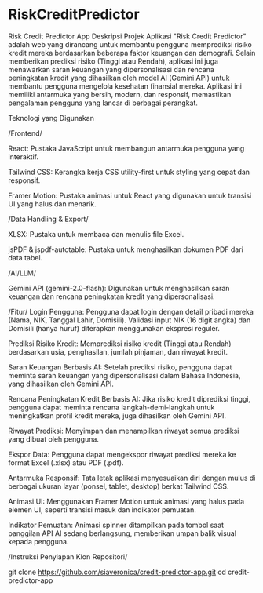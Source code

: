 # RiskCreditPredictor
Risk Credit Predictor App
Deskripsi Projek
Aplikasi "Risk Credit Predictor" adalah web yang dirancang untuk membantu pengguna memprediksi risiko kredit mereka berdasarkan beberapa faktor keuangan dan demografi. Selain memberikan prediksi risiko (Tinggi atau Rendah), aplikasi ini juga menawarkan saran keuangan yang dipersonalisasi dan rencana peningkatan kredit yang dihasilkan oleh model AI (Gemini API) untuk membantu pengguna mengelola kesehatan finansial mereka. Aplikasi ini memiliki antarmuka yang bersih, modern, dan responsif, memastikan pengalaman pengguna yang lancar di berbagai perangkat.

Teknologi yang Digunakan

/Frontend/

React: Pustaka JavaScript untuk membangun antarmuka pengguna yang interaktif.

Tailwind CSS: Kerangka kerja CSS utility-first untuk styling yang cepat dan responsif.

Framer Motion: Pustaka animasi untuk React yang digunakan untuk transisi UI yang halus dan menarik.

/Data Handling & Export/

XLSX: Pustaka untuk membaca dan menulis file Excel.

jsPDF & jspdf-autotable: Pustaka untuk menghasilkan dokumen PDF dari data tabel.

/AI/LLM/

Gemini API (gemini-2.0-flash): Digunakan untuk menghasilkan saran keuangan dan rencana peningkatan kredit yang dipersonalisasi.

/Fitur/
Login Pengguna: Pengguna dapat login dengan detail pribadi mereka (Nama, NIK, Tanggal Lahir, Domisili). Validasi input NIK (16 digit angka) dan Domisili (hanya huruf) diterapkan menggunakan ekspresi reguler.

Prediksi Risiko Kredit: Memprediksi risiko kredit (Tinggi atau Rendah) berdasarkan usia, penghasilan, jumlah pinjaman, dan riwayat kredit.

Saran Keuangan Berbasis AI: Setelah prediksi risiko, pengguna dapat meminta saran keuangan yang dipersonalisasi dalam Bahasa Indonesia, yang dihasilkan oleh Gemini API.

Rencana Peningkatan Kredit Berbasis AI: Jika risiko kredit diprediksi tinggi, pengguna dapat meminta rencana langkah-demi-langkah untuk meningkatkan profil kredit mereka, juga dihasilkan oleh Gemini API.

Riwayat Prediksi: Menyimpan dan menampilkan riwayat semua prediksi yang dibuat oleh pengguna.

Ekspor Data: Pengguna dapat mengekspor riwayat prediksi mereka ke format Excel (.xlsx) atau PDF (.pdf).

Antarmuka Responsif: Tata letak aplikasi menyesuaikan diri dengan mulus di berbagai ukuran layar (ponsel, tablet, desktop) berkat Tailwind CSS.

Animasi UI: Menggunakan Framer Motion untuk animasi yang halus pada elemen UI, seperti transisi masuk dan indikator pemuatan.

Indikator Pemuatan: Animasi spinner ditampilkan pada tombol saat panggilan API AI sedang berlangsung, memberikan umpan balik visual kepada pengguna.

/Instruksi Penyiapan Klon Repositori/

git clone https://github.com/siaveronica/credit-predictor-app.git
cd credit-predictor-app

